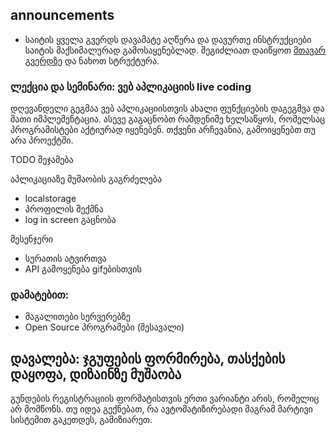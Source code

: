 ## announcements
- საიტის ყველა გვერდს დავამატე აღწერა და დავურთე ინსტრუქციები საიტის მაქსიმალურად გამოსაყენებლად. შეგიძლიათ დაიწყოთ [მთავარ გვერდზე](../) და ნახოთ სტრუქტურა. 


### ლექცია და სემინარი: ვებ აპლიკაციის live coding

დღევანდელი გეგმაა ვებ აპლიკაციისთვის ახალი ფუნქციების დაგეგმვა და მათი იმპლემენტაცია. ასევე გაგაცნობთ რამდენიმე ხელსაწყოს, რომელსაც პროგრამისტები აქტიურად იყენებენ. თქვენი არჩევანია, გამოიყენებთ თუ არა პროექტში.

TODO შეჯამება 



აპლიკაციაზე მუშაობის გაგრძელება
- localstorage
- პროფილის შექმნა
- log in screen გაცნობა


მესენჯერი
- სურათის ატვირთვა
- API გამოყენება gifებისთვის



### დამატებით:
- მაგალითები სერვერებზე
- Open Source პროგრამები (შესავალი)


## დავალება: ჯგუფების ფორმირება, თასქების დაყოფა, დიზაინზე მუშაობა
გუნდების რეგისტრაციის ფორმატისთვის ერთი ვარიანტი არის, რომელიც არ მომწონს. თუ იდეა გექნებათ, რა ავტომატიზირებადი მაგრამ მარტივი სისტემით გაკეთდეს, გამიზიარეთ.


